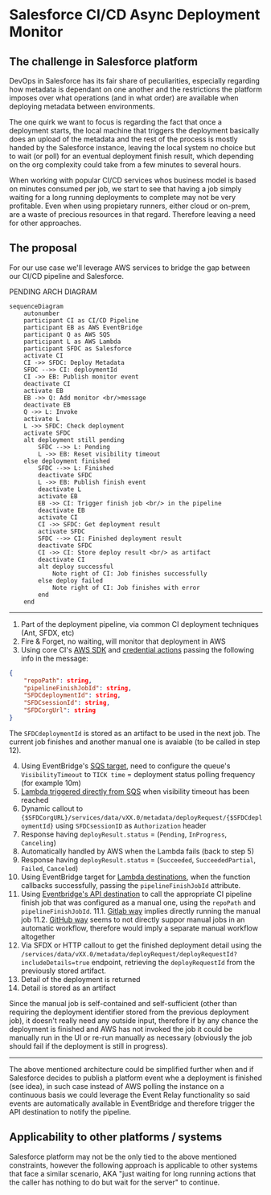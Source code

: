 # Salesforce CI/CD Async Deployment Monitor

## The challenge in Salesforce platform

DevOps in Salesforce has its fair share of peculiarities, especially regarding how metadata is dependant on one another and the restrictions the platform imposes over what operations (and in what order) are available when deploying metadata between environments.

The one quirk we want to focus is regarding the fact that once a deployment starts, the local machine that triggers the deployment basically does an upload of the metadata and the rest of the process is mostly handed by the Salesforce instance, leaving the local system no choice but to wait (or poll) for an eventual deployment finish result, which depending on the org complexity could take from a few minutes to several hours. 

When working with popular CI/CD services whos business model is based on minutes consumed per job, we start to see that having a job simply waiting for a long running deployments to complete may not be very profitable. Even when using propietary runners, either cloud or on-prem, are a waste of precious resources in that regard. Therefore leaving a need for other approaches.

## The proposal

For our use case we'll leverage AWS services to bridge the gap between our CI/CD pipeline and Salesforce.

PENDING ARCH DIAGRAM

```mermaid
sequenceDiagram
    autonumber
    participant CI as CI/CD Pipeline
    participant EB as AWS EventBridge
    participant Q as AWS SQS
    participant L as AWS Lambda
    participant SFDC as Salesforce
    activate CI
    CI ->> SFDC: Deploy Metadata
    SFDC -->> CI: deploymentId
    CI ->> EB: Publish monitor event
    deactivate CI
    activate EB
    EB ->> Q: Add monitor <br/>message
    deactivate EB
    Q ->> L: Invoke
    activate L
    L ->> SFDC: Check deployment
    activate SFDC
    alt deployment still pending
        SFDC -->> L: Pending
        L ->> EB: Reset visibility timeout
    else deployment finished
        SFDC -->> L: Finished
        deactivate SFDC
        L ->> EB: Publish finish event
        deactivate L
        activate EB
        EB ->> CI: Trigger finish job <br/> in the pipeline
        deactivate EB
        activate CI
        CI ->> SFDC: Get deployment result
        activate SFDC
        SFDC -->> CI: Finished deployment result
        deactivate SFDC
        CI ->> CI: Store deploy result <br/> as artifact
        deactivate CI
        alt deploy successful
            Note right of CI: Job finishes successfully
        else deploy failed
            Note right of CI: Job finishes with error
        end
    end
```
---

1. Part of the deployment pipeline, via common CI deployment techniques (Ant, SFDX, etc)
2. Fire & Forget, no waiting, will monitor that deployment in AWS
3. Using core CI's [AWS SDK](https://medium.com/hackernoon/monitoring-ci-cd-pipelines-with-amazon-eventbridge-32177e2f2c3e) and [credential actions](https://github.com/aws-actions/configure-aws-credentials) passing the following info in the message:

```json
{
    "repoPath": string,
    "pipelineFinishJobId": string,
    "SFDCdeploymentId": string,
    "SFDCsessionId": string,
    "SFDCorgUrl": string
}
```
The `SFDCdeploymentId` is stored as an artifact to be used in the next job.
The current job finishes and another manual one is avaiable (to be called in step 12).

4. Using EventBridge's [SQS target](https://docs.aws.amazon.com/eventbridge/latest/userguide/eb-targets.html), need to configure the queue's `VisibilityTimeout` to `TICK time` = deployment status polling frequency (for example 10m)
5. [Lambda triggered directly from SQS](https://docs.aws.amazon.com/lambda/latest/dg/with-sqs.html) when visibility timeout has been reached
6. Dynamic callout to `{$SFDCorgURL}/services/data/vXX.0/metadata/deployRequest/{$SFDCdeploymentId}` using `SFDCsessionID` as `Authorization` header
7. Response having `deployResult.status` = (`Pending`, `InProgress`, `Canceling`)
8. Automatically handled by AWS when the Lambda fails (back to step 5)
9. Response having `deployResult.status` = (`Succeeded`, `SucceededPartial`, `Failed`, `Canceled`)
10. Using EventBridge target for [Lambda destinations](https://aws.amazon.com/blogs/compute/introducing-aws-lambda-destinations/), when the function callbacks successfully, passing the `pipelineFinishJobId` attribute.
11. Using [Eventbridge's API destination](https://docs.aws.amazon.com/eventbridge/latest/userguide/eb-api-gateway-target.html) to call the appropriate CI pipeline finish job that was configured as a manual one, using the `repoPath` and `pipelineFinishJobId`.
11.1. [Gitlab way](https://docs.gitlab.com/ee/api/jobs.html#play-a-job) implies directly running the manual job
11.2. [GitHub way](https://docs.github.com/en/actions/managing-workflow-runs/manually-running-a-workflow) seems to not directly suppor manual jobs in an automatic workflow, therefore would imply a separate manual workflow altogether
12. Via SFDX or HTTP callout to get the finished deployment detail using the `/services/data/vXX.0/metadata/deployRequest/deployRequestId?includeDetails=true` endpoint, retrieving the `deployRequestId` from the previously stored artifact.
13. Detail of the deployment is returned
14. Detail is stored as an artifact

Since the manual job is self-contained and self-sufficient (other than requiring the deployment identifier stored from the previous deployment job), it doesn't really need any outside input, therefore if by any chance the deployment is finished and AWS has not invoked the job it could be manually run in the UI or re-run manually as necessary (obviously the job should fail if the deployment is still in progress).

---

The above mentioned architecture could be simplified further when and if Salesforce decides to publish a platform event whe a deployment is finished (see idea), in such case instead of AWS polling the instance on a continuous basis we could leverage the Event Relay functionality so said events are automatically available in EventBridge and therefore trigger the API destination to notify the pipeline.

## Applicability to other platforms / systems

Salesforce platform may not be the only tied to the above mentioned constraints, however the following approach is applicable to other systems that face a similar scenario, AKA "just waiting for long running actions that the caller has nothing to do but wait for the server" to continue.